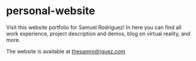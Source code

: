 # personal-website
Visit this website portfolio for Samuel Rodriguez! In here you can find all work experience, project description and demos, blog on virtual reality, and more.

The website is available at [thesamrodriguez.com](thesamrodriguez.com)
